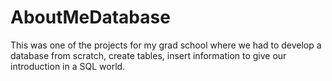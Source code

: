 # AboutMeDatabase

This was one of the projects for my grad school where we had to develop a database from scratch, create tables, insert information to give our introduction in a SQL world. 

